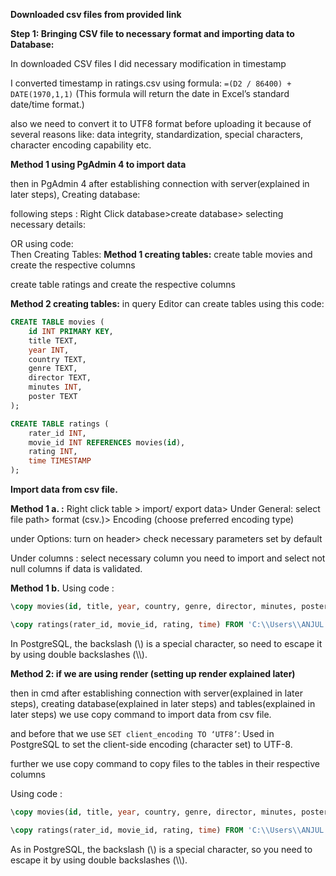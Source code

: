 **Downloaded csv files from provided link**

**Step 1: Bringing CSV file to necessary format and importing data to Database:**

In downloaded CSV files I did necessary modification in timestamp

I converted timestamp in  ratings.csv using formula: `=(D2 / 86400) + DATE(1970,1,1)` (This formula will return the date in Excel’s standard date/time format.)

also we need to convert it to UTF8 format before uploading it because of several reasons like: data integrity, standardization, special characters, character encoding capability etc.

**Method 1 using PgAdmin 4 to import data**

then in PgAdmin 4 after establishing connection with server(explained in later steps),
Creating database:

following steps : 
Right Click database>create database> selecting necessary details:

OR
using code:  
Then Creating Tables:
**Method 1 creating tables:** 
create table movies and create the respective columns

create table ratings and create the respective columns

**Method 2 creating tables:**
in query Editor can create tables using this code:

```sql
CREATE TABLE movies (
    id INT PRIMARY KEY,
    title TEXT,
    year INT,
    country TEXT,
    genre TEXT,
    director TEXT,
    minutes INT,
    poster TEXT
);

CREATE TABLE ratings (
    rater_id INT,
    movie_id INT REFERENCES movies(id),
    rating INT,
    time TIMESTAMP
);
```

**Import data from csv file.**

**Method 1 a. :** Right click table > import/ export data> 
Under General: select file path> format (csv.)> Encoding (choose preferred encoding type)

under Options: turn on header> check necessary parameters set by default

Under columns : select necessary column you need to import and select not null columns if data is validated.

**Method 1 b.**
Using code : 

```sql
\copy movies(id, title, year, country, genre, director, minutes, poster) FROM 'C:\\Users\\ANJUL VERMA\\OneDrive\\Desktop\\Movies file downloaded\\movies.csv' DELIMITER ',' CSV HEADER;

\copy ratings(rater_id, movie_id, rating, time) FROM 'C:\\Users\\ANJUL VERMA\\OneDrive\\Desktop\\Movies file downloaded\\ratings.csv' DELIMITER ',' CSV HEADER;
```

In PostgreSQL, the backslash (\\) is a special character, so need to escape it by using double backslashes (\\\\). 

**Method 2: if we are using render (setting up render explained later)**

then in cmd after establishing connection with server(explained in later steps), creating database(explained in later steps) and tables(explained in later steps) we use copy command to import data from csv file. 

and before that we use `SET client_encoding TO ‘UTF8’`:  Used in PostgreSQL to set the client-side encoding (character set) to UTF-8.

further we use copy command to copy files to the tables in their respective columns

Using code : 

```sql
\copy movies(id, title, year, country, genre, director, minutes, poster) FROM 'C:\\Users\\ANJUL VERMA\\OneDrive\\Desktop\\Movies file downloaded\\movies.csv' DELIMITER ',' CSV HEADER;

\copy ratings(rater_id, movie_id, rating, time) FROM 'C:\\Users\\ANJUL VERMA\\OneDrive\\Desktop\\Movies file downloaded\\ratings.csv' DELIMITER ',' CSV HEADER;
```

As in PostgreSQL, the backslash (\\) is a special character, so you need to escape it by using double backslashes (\\\\).

